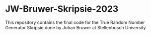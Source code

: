 # JW-Bruwer-Skripsie-2023
This repository contains the final code for the True Random Number Generator Skripsie done by Johan Bruwer at Stellenbosch University
